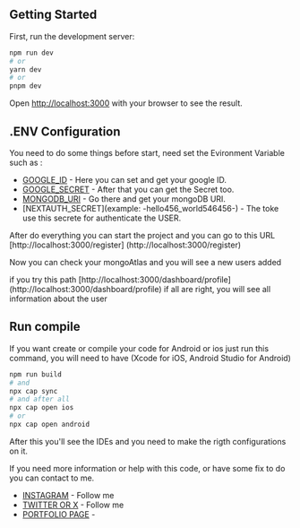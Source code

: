 

## Getting Started

First, run the development server:

```bash
npm run dev
# or
yarn dev
# or
pnpm dev
```

Open [http://localhost:3000](http://localhost:3000) with your browser to see the result.

## .ENV Configuration

You need to do some things before start, need set the Evironment Variable
such as :

- [GOOGLE_ID](https://console.developers.google.com/apis/credentials) - Here you can set and get your google ID.
- [GOOGLE_SECRET](https://console.developers.google.com/apis/credentials) - After that you can get the Secret too.
- [MONGODB_URI](https://www.mongodb.com/) - Go there and get your mongoDB URI.
- [NEXTAUTH_SECRET](example: -hello456_world546456-) - The toke use this secrete for authenticate the USER.

After do everything you can start the project and you can go to this URL [http://localhost:3000/register] (http://localhost:3000/register)

Now you can check your mongoAtlas and you will see a new users added 

if you try this path [http://localhost:3000/dashboard/profile] (http://localhost:3000/dashboard/profile)
if all are right, you will see all information about the user

## Run compile 
If you want create or compile your code for Android or ios just run this command, you will need to have  (Xcode for iOS, Android Studio for Android)


```bash
npm run build
# and
npx cap sync
# and after all
npx cap open ios
# or
npx cap open android
```

After this you'll see the IDEs and you need to make the rigth configurations on it.


If you need more information or help with this code, or have some fix to do you can contact to me.

- [INSTAGRAM](https://www.instagram.com/sancheznotdev/) - Follow me
- [TWITTER OR X](https://twitter.com/sancheznotdev) - Follow me
- [PORTFOLIO PAGE](https://www.sancheznot.com/) -